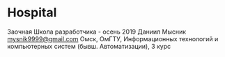# Hospital
Заочная Школа разработчика  - осень 2019
Даниил Мысник
mysnik9999@gmail.com
Омск, ОмГТУ, Информационных технологий и компьютерных систем (бывш. Автоматизации), 3 курс
